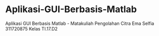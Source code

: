 # Aplikasi-GUI-Berbasis-Matlab
Aplikasi GUI Berbasis Matlab - Matakuliah Pengolahan Citra  Ema Selfia 311720875 Kelas TI.17.D2  
